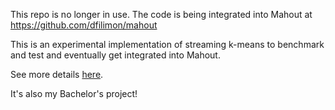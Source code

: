 This repo is no longer in use. The code is being integrated into Mahout at
https://github.com/dfilimon/mahout

This is an experimental implementation of streaming k-means to benchmark and
test and eventually get integrated into Mahout.

See more details [here](https://github.com/dfilimon/knn/wiki).

It's also my Bachelor's project!
